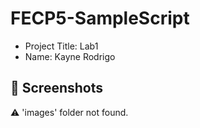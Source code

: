 # FECP5-SampleScript

- Project Title: Lab1
- Name: Kayne Rodrigo

## 📸 Screenshots

⚠️ 'images' folder not found.
